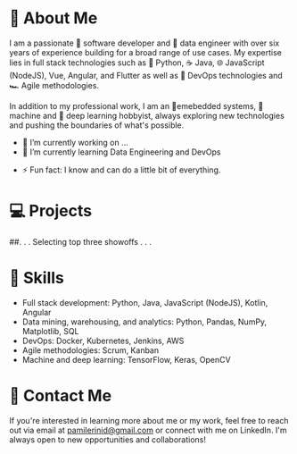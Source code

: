 # 👋 About Me

I am a passionate 🚀 software developer and 🤖 data engineer with over six years of experience building for a broad range of use cases. My expertise lies in full stack technologies such as 🐍 Python, ☕️ Java, 🌐 JavaScript (NodeJS), Vue, Angular, and Flutter as well as 🚀 DevOps technologies and 🏎️ Agile methodologies.

In addition to my professional work, I am an 🔌emebedded systems, 🤖 machine and 🧠 deep learning hobbyist, always exploring new technologies and pushing the boundaries of what's possible.


- 🔭 I’m currently working on ...
- 🌱 I’m currently learning Data Engineering and DevOps
<!-- - 👯 I’m looking to collaborate on ... 
  - 🤔 I’m looking for help with ...
  - 💬 Ask me about ...
  - 📫 How to reach me: -->
- ⚡ Fun fact: I know and can do a little bit of everything.

# 💻 Projects
##. . . Selecting top three showoffs . . .
<!--
## 📊 Project 1: Data Analytics Platform
* Technologies: Python, Pandas, NumPy, Matplotlib, SQL, AWS
* Description: Built a scalable data analytics platform for a large financial services company, enabling them to quickly and easily analyze large volumes of financial data.

## 🦅 Project 2: Image Recognition Model
* Technologies: Python, TensorFlow, Keras, OpenCV
* Description: Developed an image recognition model that can identify different species of birds in real time, using deep learning techniques.

## 🌐 Project 3: Full Stack Web Application
* Technologies: Java, Spring Boot, React, AWS
* Description: Built a full stack web application for a startup, enabling them to manage their customer data and automate their sales processes.
-->
# 💪 Skills

* Full stack development: Python, Java, JavaScript (NodeJS), Kotlin, Angular
* Data mining, warehousing, and analytics: Python, Pandas, NumPy, Matplotlib, SQL
* DevOps: Docker, Kubernetes, Jenkins, AWS
* Agile methodologies: Scrum, Kanban
* Machine and deep learning: TensorFlow, Keras, OpenCV

# 📧 Contact Me

If you're interested in learning more about me or my work, feel free to reach out via email at pamilerinid@gmail.com or connect with me on LinkedIn. I'm always open to new opportunities and collaborations!
